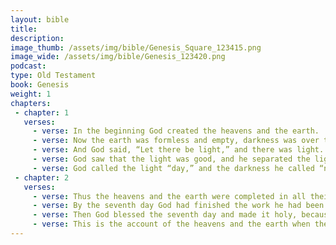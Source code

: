 ```yaml
---
layout: bible
title:
description:
image_thumb: /assets/img/bible/Genesis_Square_123415.png
image_wide: /assets/img/bible/Genesis_123420.png
podcast:
type: Old Testament
book: Genesis
weight: 1
chapters:
 - chapter: 1
   verses:
     - verse: In the beginning God created the heavens and the earth.
     - verse: Now the earth was formless and empty, darkness was over the surface of the deep, and the Spirit of God was hovering over the waters.
     - verse: And God said, “Let there be light,” and there was light.
     - verse: God saw that the light was good, and he separated the light from the darkness.
     - verse: God called the light “day,” and the darkness he called “night.” And there was evening, and there was morning—the first day.
 - chapter: 2
   verses:
     - verse: Thus the heavens and the earth were completed in all their vast array.
     - verse: By the seventh day God had finished the work he had been doing; so on the seventh day he rested from all his work.
     - verse: Then God blessed the seventh day and made it holy, because on it he rested from all the work of creating that he had done.
     - verse: This is the account of the heavens and the earth when they were created, when the Lord God made the earth and the heavens.
---
```

